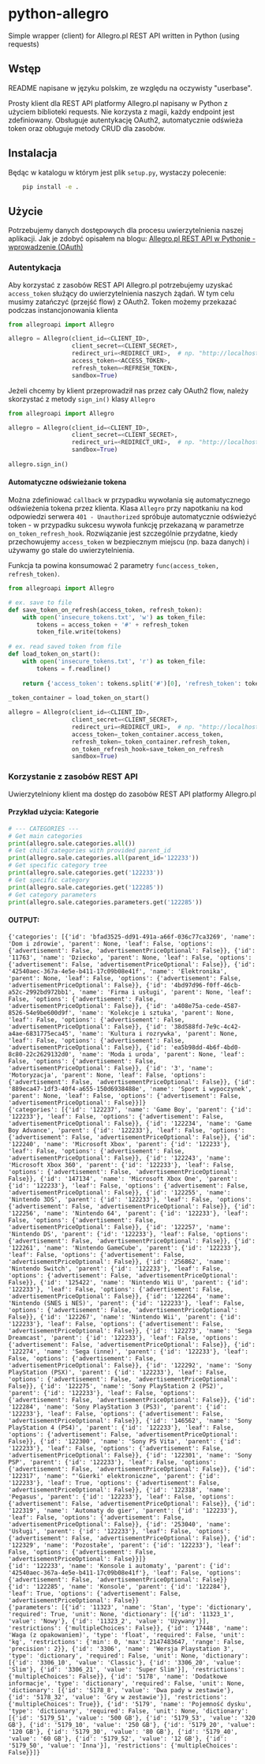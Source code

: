 # python-allegro
Simple wrapper (client) for Allegro.pl REST API written in Python (using requests)

## Wstęp
README napisane w języku polskim, ze względu na oczywisty "userbase".

Prosty klient dla REST API platformy Allegro.pl napisany w Python z użyciem biblioteki requests.
Nie korzysta z magii, każdy endpoint jest zdefiniowany.
Obsługuje autentykację OAuth2, automatycznie odświeża token oraz obługuje metody CRUD dla zasobów.

## Instalacja
Będąc w katalogu w którym jest plik `setup.py`, wystaczy polecenie: 
```bash
    pip install -e .
```

## Użycie
Potrzebujemy danych dostępowych dla procesu uwierzytelnienia naszej aplikacji. Jak je zdobyć opisałem na blogu:
[Allegro.pl REST API w Pythonie - wprowadzenie (OAuth)](https://cwsi.pl/ecommerce/allegro/allegro-pl-rest-api-w-pythonie-wprowadzenie/#wst%C4%99p)

### Autentykacja
Aby korzystać z zasobów REST API Allegro.pl potrzebujemy uzyskać `access_token` służący do uwierzytelnienia naszych żądań.
W tym celu musimy zatańczyć (przejść flow) z OAuth2. Token możemy przekazać podczas instancjonowania klienta

```python
from allegroapi import Allegro

allegro = Allegro(client_id=<CLIENT_ID>, 
                  client_secret=<CLIENT_SECRET>, 
                  redirect_uri=<REDIRECT_URI>,  # np. "http://localhost:80"
                  access_token=<ACCESS_TOKEN>,
                  refresh_token=<REFRESH_TOKEN>,
                  sandbox=True)
```

Jeżeli chcemy by klient przeprowadził nas przez cały OAuth2 flow, należy skorzystać z metody `sign_in()` klasy `Allegro`

```python
from allegroapi import Allegro

allegro = Allegro(client_id=<CLIENT_ID>, 
                  client_secret=<CLIENT_SECRET>, 
                  redirect_uri=<REDIRECT_URI>,  # np. "http://localhost:80"
                  sandbox=True)
              
allegro.sign_in()
```

#### Automatyczne odświeżanie tokena
Można zdefiniować `callback` w przypadku wywołania się automatycznego odświeżenia tokena przez klienta.
Klasa `Allegro` przy napotkaniu na kod odpowiedzi serwera `401 - Unauthorized` spróbuje automatycznie odświeżyć token - w przypadku sukcesu wywoła funkcję przekazaną w parametrze `on_token_refresh_hook`.
Rozwiązanie jest szczególnie przydatne, kiedy przechowujemy `access_token` w bezpiecznym miejscu (np. baza danych) i używamy go stale do uwierzytelnienia.

Funkcja ta powina konsumować 2 parametry `func(access_token, refresh_token)`.

```python
from allegroapi import Allegro

# ex. save to file
def save_token_on_refresh(access_token, refresh_token):
    with open('insecure_tokens.txt', 'w') as token_file:
        tokens = access_token + '#' + refresh_token
        token_file.write(tokens)
        
# ex. read saved token from file
def load_token_on_start():
    with open('insecure_tokens.txt', 'r') as token_file:
        tokens = f.readline()
        
    return {'access_token': tokens.split('#')[0], 'refresh_token': tokens.split('#')[1]}
    
_token_container = load_token_on_start()

allegro = Allegro(client_id=<CLIENT_ID>, 
                  client_secret=<CLIENT_SECRET>, 
                  redirect_uri=<REDIRECT_URI>,  # np. "http://localhost:80"
                  access_token=_token_container.access_token,
                  refresh_token=_token_container.refresh_token,
                  on_token_refresh_hook=save_token_on_refresh
                  sandbox=True)
```



### Korzystanie z zasobów REST API
Uwierzytelniony klient ma dostęp do zasobów REST API platformy Allegro.pl

#### Przykład użycia: Kategorie
```python
# --- CATEGORIES ---
# Get main categories
print(allegro.sale.categories.all())
# Get child categories with provided parent_id
print(allegro.sale.categories.all(parent_id='122233'))
# Get specific category tree
print(allegro.sale.categories.get('122233'))
# Get specific category
print(allegro.sale.categories.get('122285'))
# Get category parameters
print(allegro.sale.categories.parameters.get('122285'))
```

#### OUTPUT:
```
{'categories': [{'id': 'bfad3525-dd91-491a-a66f-036c77ca3269', 'name': 'Dom i zdrowie', 'parent': None, 'leaf': False, 'options': {'advertisement': False, 'advertisementPriceOptional': False}}, {'id': '11763', 'name': 'Dziecko', 'parent': None, 'leaf': False, 'options': {'advertisement': False, 'advertisementPriceOptional': False}}, {'id': '42540aec-367a-4e5e-b411-17c09b08e41f', 'name': 'Elektronika', 'parent': None, 'leaf': False, 'options': {'advertisement': False, 'advertisementPriceOptional': False}}, {'id': '4bd97d96-f0ff-46cb-a52c-2992bd972bb1', 'name': 'Firma i usługi', 'parent': None, 'leaf': False, 'options': {'advertisement': False, 'advertisementPriceOptional': False}}, {'id': 'a408e75a-cede-4587-8526-54e9be600d9f', 'name': 'Kolekcje i sztuka', 'parent': None, 'leaf': False, 'options': {'advertisement': False, 'advertisementPriceOptional': False}}, {'id': '38d588fd-7e9c-4c42-a4ae-6831775eca45', 'name': 'Kultura i rozrywka', 'parent': None, 'leaf': False, 'options': {'advertisement': False, 'advertisementPriceOptional': False}}, {'id': 'ea5b98dd-4b6f-4bd0-8c80-22c2629132d0', 'name': 'Moda i uroda', 'parent': None, 'leaf': False, 'options': {'advertisement': False, 'advertisementPriceOptional': False}}, {'id': '3', 'name': 'Motoryzacja', 'parent': None, 'leaf': False, 'options': {'advertisement': False, 'advertisementPriceOptional': False}}, {'id': '889eca47-1df3-40f4-a655-150d6938488e', 'name': 'Sport i wypoczynek', 'parent': None, 'leaf': False, 'options': {'advertisement': False, 'advertisementPriceOptional': False}}]}
{'categories': [{'id': '122237', 'name': 'Game Boy', 'parent': {'id': '122233'}, 'leaf': False, 'options': {'advertisement': False, 'advertisementPriceOptional': False}}, {'id': '122234', 'name': 'Game Boy Advance', 'parent': {'id': '122233'}, 'leaf': False, 'options': {'advertisement': False, 'advertisementPriceOptional': False}}, {'id': '122240', 'name': 'Microsoft Xbox', 'parent': {'id': '122233'}, 'leaf': False, 'options': {'advertisement': False, 'advertisementPriceOptional': False}}, {'id': '122243', 'name': 'Microsoft Xbox 360', 'parent': {'id': '122233'}, 'leaf': False, 'options': {'advertisement': False, 'advertisementPriceOptional': False}}, {'id': '147134', 'name': 'Microsoft Xbox One', 'parent': {'id': '122233'}, 'leaf': False, 'options': {'advertisement': False, 'advertisementPriceOptional': False}}, {'id': '122255', 'name': 'Nintendo 3DS', 'parent': {'id': '122233'}, 'leaf': False, 'options': {'advertisement': False, 'advertisementPriceOptional': False}}, {'id': '122256', 'name': 'Nintendo 64', 'parent': {'id': '122233'}, 'leaf': False, 'options': {'advertisement': False, 'advertisementPriceOptional': False}}, {'id': '122257', 'name': 'Nintendo DS', 'parent': {'id': '122233'}, 'leaf': False, 'options': {'advertisement': False, 'advertisementPriceOptional': False}}, {'id': '122261', 'name': 'Nintendo GameCube', 'parent': {'id': '122233'}, 'leaf': False, 'options': {'advertisement': False, 'advertisementPriceOptional': False}}, {'id': '256862', 'name': 'Nintendo Switch', 'parent': {'id': '122233'}, 'leaf': False, 'options': {'advertisement': False, 'advertisementPriceOptional': False}}, {'id': '125422', 'name': 'Nintendo Wii U', 'parent': {'id': '122233'}, 'leaf': False, 'options': {'advertisement': False, 'advertisementPriceOptional': False}}, {'id': '122264', 'name': 'Nintendo (SNES i NES)', 'parent': {'id': '122233'}, 'leaf': False, 'options': {'advertisement': False, 'advertisementPriceOptional': False}}, {'id': '122267', 'name': 'Nintendo Wii', 'parent': {'id': '122233'}, 'leaf': False, 'options': {'advertisement': False, 'advertisementPriceOptional': False}}, {'id': '122273', 'name': 'Sega Dreamcast', 'parent': {'id': '122233'}, 'leaf': False, 'options': {'advertisement': False, 'advertisementPriceOptional': False}}, {'id': '122274', 'name': 'Sega (inne)', 'parent': {'id': '122233'}, 'leaf': False, 'options': {'advertisement': False, 'advertisementPriceOptional': False}}, {'id': '122292', 'name': 'Sony PlayStation (PSX)', 'parent': {'id': '122233'}, 'leaf': False, 'options': {'advertisement': False, 'advertisementPriceOptional': False}}, {'id': '122275', 'name': 'Sony PlayStation 2 (PS2)', 'parent': {'id': '122233'}, 'leaf': False, 'options': {'advertisement': False, 'advertisementPriceOptional': False}}, {'id': '122284', 'name': 'Sony PlayStation 3 (PS3)', 'parent': {'id': '122233'}, 'leaf': False, 'options': {'advertisement': False, 'advertisementPriceOptional': False}}, {'id': '146562', 'name': 'Sony PlayStation 4 (PS4)', 'parent': {'id': '122233'}, 'leaf': False, 'options': {'advertisement': False, 'advertisementPriceOptional': False}}, {'id': '122300', 'name': 'Sony PS Vita', 'parent': {'id': '122233'}, 'leaf': False, 'options': {'advertisement': False, 'advertisementPriceOptional': False}}, {'id': '122301', 'name': 'Sony PSP', 'parent': {'id': '122233'}, 'leaf': False, 'options': {'advertisement': False, 'advertisementPriceOptional': False}}, {'id': '122317', 'name': "'Gierki' elektroniczne", 'parent': {'id': '122233'}, 'leaf': True, 'options': {'advertisement': False, 'advertisementPriceOptional': False}}, {'id': '122318', 'name': 'Pegasus', 'parent': {'id': '122233'}, 'leaf': False, 'options': {'advertisement': False, 'advertisementPriceOptional': False}}, {'id': '122319', 'name': 'Automaty do gier', 'parent': {'id': '122233'}, 'leaf': False, 'options': {'advertisement': False, 'advertisementPriceOptional': False}}, {'id': '253040', 'name': 'Usługi', 'parent': {'id': '122233'}, 'leaf': False, 'options': {'advertisement': False, 'advertisementPriceOptional': False}}, {'id': '122329', 'name': 'Pozostałe', 'parent': {'id': '122233'}, 'leaf': False, 'options': {'advertisement': False, 'advertisementPriceOptional': False}}]}
{'id': '122233', 'name': 'Konsole i automaty', 'parent': {'id': '42540aec-367a-4e5e-b411-17c09b08e41f'}, 'leaf': False, 'options': {'advertisement': False, 'advertisementPriceOptional': False}}
{'id': '122285', 'name': 'Konsole', 'parent': {'id': '122284'}, 'leaf': True, 'options': {'advertisement': False, 'advertisementPriceOptional': False}}
{'parameters': [{'id': '11323', 'name': 'Stan', 'type': 'dictionary', 'required': True, 'unit': None, 'dictionary': [{'id': '11323_1', 'value': 'Nowy'}, {'id': '11323_2', 'value': 'Używany'}], 'restrictions': {'multipleChoices': False}}, {'id': '17448', 'name': 'Waga (z opakowaniem)', 'type': 'float', 'required': False, 'unit': 'kg', 'restrictions': {'min': 0, 'max': 2147483647, 'range': False, 'precision': 2}}, {'id': '3306', 'name': 'Wersja Playstation 3', 'type': 'dictionary', 'required': False, 'unit': None, 'dictionary': [{'id': '3306_10', 'value': 'Classic'}, {'id': '3306_20', 'value': 'Slim'}, {'id': '3306_21', 'value': 'Super Slim'}], 'restrictions': {'multipleChoices': False}}, {'id': '5178', 'name': 'Dodatkowe informacje', 'type': 'dictionary', 'required': False, 'unit': None, 'dictionary': [{'id': '5178_8', 'value': 'Dwa pady w zestawie'}, {'id': '5178_32', 'value': 'Gry w zestawie'}], 'restrictions': {'multipleChoices': True}}, {'id': '5179', 'name': 'Pojemność dysku', 'type': 'dictionary', 'required': False, 'unit': None, 'dictionary': [{'id': '5179_51', 'value': '500 GB'}, {'id': '5179_53', 'value': '320 GB'}, {'id': '5179_10', 'value': '250 GB'}, {'id': '5179_20', 'value': '120 GB'}, {'id': '5179_30', 'value': '80 GB'}, {'id': '5179_40', 'value': '60 GB'}, {'id': '5179_52', 'value': '12 GB'}, {'id': '5179_50', 'value': 'Inna'}], 'restrictions': {'multipleChoices': False}}]}
```
